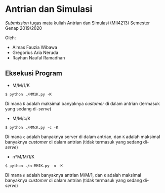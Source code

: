 # Antrian dan Simulasi

_Submission_ tugas mata kuliah Antrian dan Simulasi (MII4213) Semester Genap 2019/2020

Oleh:

- Almas Fauzia Wibawa
- Gregorius Aria Neruda
- Rayhan Naufal Ramadhan

## Eksekusi Program

- M/M/1/K

```
$ python ./MM1K.py -K
```

Di mana `K` adalah maksimal banyaknya _customer_ di dalam antrian (termasuk yang sedang di-_serve_)

- M/M/c/K

```
$ python ./MMcK.py -c -K
```

Di mana `c` adalah banyaknya server di dalam antrian, dan `K` adalah maksimal banyaknya _customer_ di dalam antrian (tidak termasuk yang sedang di-_serve_)

- n\*M/M/1/K

```
$ python ./n-MM1K.py -n -K
```

Di mana `n` adalah banyaknya antrian M/M/1, dan `K` adalah maksimal banyaknya _customer_ di dalam antrian (tidak termasuk yang sedang di-_serve_)
